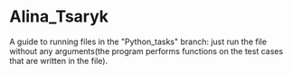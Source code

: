 # Alina_Tsaryk
A guide to running files in the "Python_tasks" branch:
just run the file without any arguments(the program performs functions on the test cases that are written in the file).